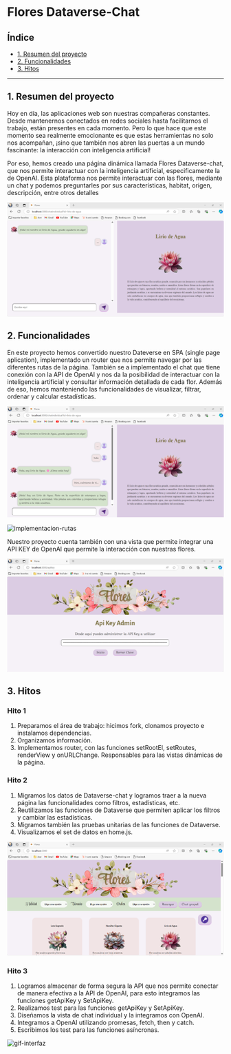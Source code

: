 # Flores Dataverse-Chat

## Índice

* [1. Resumen del proyecto](#1-resumen-del-proyecto)
* [2. Funcionalidades](#2-funcionalidades)
* [3. Hitos](#3-hitos)

***

## 1. Resumen del proyecto

Hoy en día, las aplicaciones web son nuestras compañeras constantes. Desde mantenernos conectados en redes sociales hasta facilitarnos el trabajo, están presentes en cada momento. Pero lo que hace que este momento sea realmente emocionante es que estas herramientas no solo nos acompañan, ¡sino que también nos abren las puertas a un mundo fascinante: la interacción con inteligencia artificial!

Por eso, hemos creado una página dinámica llamada Flores Dataverse-chat, que nos permite interactuar con la inteligencia artificial, especificamente la de OpenAI. Esta plataforma nos permite interactuar con las flores, mediante un chat y podemos preguntarles por sus características, habitat, origen, descripción, entre otros detalles

![imagen-chat](src/assets/images/imagen-chat.png)

## 2. Funcionalidades

En este proyecto hemos convertido nuestro Dateverse en SPA (single page aplication), implementado un router que nos permite navegar por las diferentes rutas de la página. También se a implementado el chat que tiene conexión con la API de OpenAI y nos da la posibilidad de interactuar con la inteligencia artificial y consultar información detallada de cada flor. Además de eso, hemos manteniendo las funcionalidades de visualizar, filtrar, ordenar y calcular estadísticas.

![imagen-chat-openAI](src/assets/images/imagen-chat-openai.png)

![implementacion-rutas](src/assets/images/implementación-rutas.png)

Nuestro proyecto cuenta también con una vista que permite integrar una API KEY de OpenAI que permite la interacción con nuestras flores.

![vista-api](src/assets/images/vista-api.png)

## 3. Hitos

### Hito 1

1. Preparamos el área de trabajo: hicimos fork, clonamos proyecto e instalamos dependencias.
2. Organizamos información.
3. Implementamos router, con las funciones setRootEl, setRoutes, renderView y onURLChange. Responsables para las vistas dinámicas de la página.

### Hito 2

1. Migramos los datos de Dataverse-chat y logramos traer a la nueva página las funcionalidades como filtros, estadísticas, etc.
2. Reutilizamos las funciones de Dataverse que permiten aplicar los filtros y cambiar las estadísticas.
3. Migramos también las pruebas unitarias de las funciones de Dataverse.
4. Visualizamos el set de datos en home.js.

![vista-home](src/assets/images/vista-home.png)

### Hito 3

1. Logramos almacenar de forma segura la API que nos permite conectar de manera efectiva a la API de OpenAI, para esto integramos las funciones getApiKey y SetApiKey.
2. Realizamos test para las funciones getApiKey y SetApiKey.
3. Diseñamos la vista de chat individual y la integramos con OpenAI.
4. Integramos a OpenAI utilizando promesas, fetch, then y catch.
5. Escribimos los test para las funciones asíncronas.

![gif-interfaz](src/assets/images/video-dataverse-chat.gif)